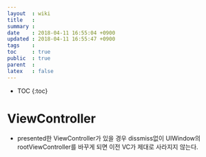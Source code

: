 ```yaml
---
layout  : wiki
title   : 
summary : 
date    : 2018-04-11 16:55:04 +0900
updated : 2018-04-11 16:55:47 +0900
tags    : 
toc     : true
public  : true
parent  : 
latex   : false
---
```

* TOC
{:toc}

# ViewController

- presented한 ViewController가 있을 경우 dissmiss없이 UIWindow의 rootViewController를 바꾸게 되면 이전 VC가 제대로 사라지지 않는다.
